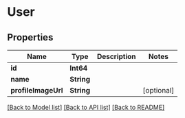 # User

## Properties
Name | Type | Description | Notes
------------ | ------------- | ------------- | -------------
**id** | **Int64** |  | 
**name** | **String** |  | 
**profileImageUrl** | **String** |  | [optional] 

[[Back to Model list]](../README.md#documentation-for-models) [[Back to API list]](../README.md#documentation-for-api-endpoints) [[Back to README]](../README.md)


